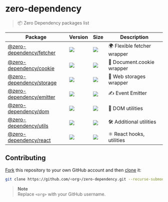 # zero-dependency

> 📦 Zero Dependency packages list

| Package | Version | Size | Description |
| ------- | ------- | ---- | ----------- |
| [@zero-dependency/fetcher](https://github.com/zero-dependency/fetcher) | [![](https://img.shields.io/npm/v/@zero-dependency/fetcher)](https://npm.im/@zero-dependency/fetcher) | [![](https://img.shields.io/bundlephobia/minzip/@zero-dependency/fetcher)](https://bundlephobia.com/package/@zero-dependency/fetcher@latest) | 🌍 Flexible fetcher wrapper  |
| [@zero-dependency/cookie](https://github.com/zero-dependency/cookie) | [![](https://img.shields.io/npm/v/@zero-dependency/cookie)](https://npm.im/@zero-dependency/cookie) | [![](https://img.shields.io/bundlephobia/minzip/@zero-dependency/cookie)](https://bundlephobia.com/package/@zero-dependency/cookie@latest) | 🍪 Document.cookie wrapper |
| [@zero-dependency/storage](https://github.com/zero-dependency/storage) | [![](https://img.shields.io/npm/v/@zero-dependency/storage)](https://npm.im/@zero-dependency/storage) | [![](https://img.shields.io/bundlephobia/minzip/@zero-dependency/storage)](https://bundlephobia.com/package/@zero-dependency/storage@latest) | 📒 Web storages wrapper |
| [@zero-dependency/emitter](https://github.com/zero-dependency/emitter) | [![](https://img.shields.io/npm/v/@zero-dependency/emitter)](https://npm.im/@zero-dependency/emitter) | [![](https://img.shields.io/bundlephobia/minzip/@zero-dependency/emitter)](https://bundlephobia.com/package/@zero-dependency/emitter@latest) | ✍️ Event Emitter |
| [@zero-dependency/dom](https://github.com/zero-dependency/dom) | [![](https://img.shields.io/npm/v/@zero-dependency/dom)](https://npm.im/@zero-dependency/dom) | [![](https://img.shields.io/bundlephobia/minzip/@zero-dependency/dom)](https://bundlephobia.com/package/@zero-dependency/dom@latest) | 📄 DOM utilities |
| [@zero-dependency/utils](https://github.com/zero-dependency/utils) | [![](https://img.shields.io/npm/v/@zero-dependency/utils)](https://npm.im/@zero-dependency/utils) | [![](https://img.shields.io/bundlephobia/minzip/@zero-dependency/utils)](https://bundlephobia.com/package/@zero-dependency/utils@latest) | 🛠 Additional utilities |
| [@zero-dependency/react](https://github.com/zero-dependency/react) | [![](https://img.shields.io/npm/v/@zero-dependency/react)](https://npm.im/@zero-dependency/react) | [![](https://img.shields.io/bundlephobia/minzip/@zero-dependency/react)](https://bundlephobia.com/package/@zero-dependency/react@latest) | ⚛️ React hooks, utilities |

## Contributing

[Fork](https://help.github.com/articles/fork-a-repo/) this repository to your own GitHub account and then [clone](https://help.github.com/articles/cloning-a-repository/) it:

```bash
git clone https://github.com/<org>/zero-dependency.git --recurse-submodules
```

> **Note**\
> Replace `<org>` with your GitHub username.
